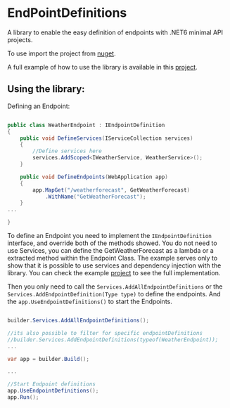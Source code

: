 # EndPointDefinitions

A library to enable the easy definition of endpoints with .NET6 minimal API projects.

To use import the project from [nuget](https://www.nuget.org/packages/MinimalApi.EndPointDefinitions/1.0.0).

A full example of how to use the library is available in this [project](https://github.com/jmSfernandes/ExampleEndpointDefinitions).

## Using the library:

Defining an Endpoint:
```C#

public class WeatherEndpoint : IEndpointDefinition
{
    public void DefineServices(IServiceCollection services)
    {
        //Define services here
        services.AddScoped<IWeatherService, WeatherService>();
    }

    public void DefineEndpoints(WebApplication app)
    {
        app.MapGet("/weatherforecast", GetWeatherForecast)
            .WithName("GetWeatherForecast");
    }
...

}

```

To define an Endpoint you need to implement the `IEndpointDefinition` interface, and override both of the methods showed.
You do not need to use Services, you can define the GetWeatherForecast as a lambda or a extracted method within the Endpoint Class.
The example serves only to show that it is possible to use services and dependency injection with the library.
You can check the example [project](https://github.com/jmSfernandes/ExampleEndpointDefinitions) to see the full implementation.

Then you only need to call the `Services.AddAllEndpointDefinitions` or the `Services.AddEndpointDefinition(Type type)` to define the 
endpoints. 
And the `app.UseEndpointDefinitions()` to start the Endpoints.

```C#

builder.Services.AddAllEndpointDefinitions();

//its also possible to filter for specific endpointDefinitions
//builder.Services.AddEndpointDefinitions(typeof(WeatherEndpoint));
...

var app = builder.Build();

...

//Start Endpoint definitions
app.UseEndpointDefinitions();
app.Run();
```






